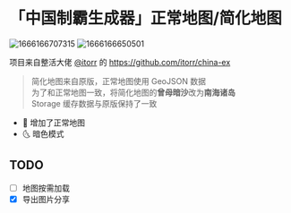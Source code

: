 # 「中国制霸生成器」正常地图/简化地图

![1666166707315](https://user-images.githubusercontent.com/44841842/196633045-c2190758-e5df-4649-87a2-adfebcad7442.png)
![1666166650501](https://user-images.githubusercontent.com/44841842/196632889-afc9dee7-ad11-4a3b-b7d3-a17bdbac207a.png)

项目来自整活大佬 [@itorr](https://github.com/itorr) 的 https://github.com/itorr/china-ex

> 简化地图来自原版，正常地图使用 GeoJSON 数据  
> 为了和正常地图一致，将简化地图的**曾母暗沙**改为**南海诸岛**  
> Storage 缓存数据与原版保持了一致

- 🎉 增加了正常地图
- 🌜 暗色模式

## TODO

- [ ] 地图按需加载
- [x] 导出图片分享
